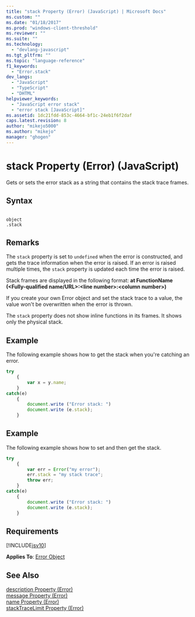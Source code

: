 ```yaml
---
title: "stack Property (Error) (JavaScript) | Microsoft Docs"
ms.custom: ""
ms.date: "01/18/2017"
ms.prod: "windows-client-threshold"
ms.reviewer: ""
ms.suite: ""
ms.technology: 
  - "devlang-javascript"
ms.tgt_pltfrm: ""
ms.topic: "language-reference"
f1_keywords: 
  - "Error.stack"
dev_langs: 
  - "JavaScript"
  - "TypeScript"
  - "DHTML"
helpviewer_keywords: 
  - "JavaScript error stack"
  - "error stack [JavaScript]"
ms.assetid: 1dc21fdd-853c-4664-bf1c-24eb1f6f2daf
caps.latest.revision: 8
author: "mikejo5000"
ms.author: "mikejo"
manager: "ghogen"
---
```

# stack Property (Error) (JavaScript)
Gets or sets the error stack as a string that contains the stack trace frames.  
  
## Syntax  
  
```  
  
object  
.stack   
```  
  
## Remarks  
 The `stack` property is set to `undefined` when the error is constructed, and gets the trace information when the error is raised. If an error is raised multiple times, the `stack` property is updated each time the error is raised.  
  
 Stack frames are displayed in the following format: **at FunctionName (\<Fully-qualified name/URL>:\<line number>:\<column number>)**  
  
 If you create your own Error object and set the stack trace to a value, the value won't be overwritten when the error is thrown.  
  
 The `stack` property does not show inline functions in its frames. It shows only the physical stack.  
  
## Example  
 The following example shows how to get the stack when you're catching an error.  
  
```JavaScript  
try  
    {  
        var x = y.name;  
    }  
catch(e)  
    {  
        document.write ("Error stack: ")  
        document.write (e.stack);  
    }  
```  
  
## Example  
 The following example shows how to set and then get the stack.  
  
```JavaScript  
try  
    {  
        var err = Error("my error");  
        err.stack = "my stack trace";  
        throw err;  
    }  
catch(e)  
    {  
        document.write ("Error stack: ")  
        document.write (e.stack);  
    }  
```  
  
## Requirements  
 [!INCLUDE[jsv10](../../javascript/reference/includes/jsv10-md.md)]  
  
 **Applies To**: [Error Object](../../javascript/reference/error-object-javascript.md)  
  
## See Also  
 [description Property (Error)](../../javascript/reference/description-property-error-javascript.md)   
 [message Property (Error)](../../javascript/reference/message-property-error-javascript.md)   
 [name Property (Error)](../../javascript/reference/name-property-error-javascript.md)   
 [stackTraceLimit Property (Error)](../../javascript/reference/stacktracelimit-property-error-javascript.md)